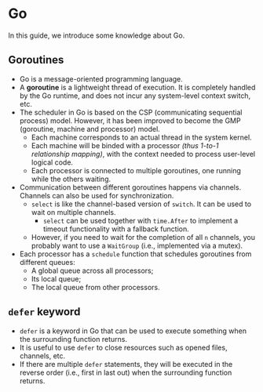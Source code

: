# Go

In this guide, we introduce some knowledge about Go.

## Goroutines

- Go is a message-oriented programming language.
- A **goroutine** is a lightweight thread of execution. It is completely handled by the Go runtime, and does not incur any system-level context switch, etc.
- The scheduler in Go is based on the CSP (communicating sequential process) model. However, it has been improved to become the GMP (goroutine, machine and processor) model.
    - Each machine corresponds to an actual thread in the system kernel.
    - Each machine will be binded with a processor _(thus 1-to-1 relationship mapping)_, with the context needed to process user-level logical code.
    - Each processor is connected to multiple goroutines, one running while the others waiting.
- Communication between different goroutines happens via channels. Channels can also be used for synchronization.
    - `select` is like the channel-based version of `switch`. It can be used to wait on multiple channels.
        - `select` can be used together with `time.After` to implement a timeout functionality with a fallback function.
    - However, if you need to wait for the completion of all `n` channels, you probably want to use a `WaitGroup` (i.e., implemented via a mutex).
- Each processor has a `schedule` function that schedules goroutines from different queues:
    - A global queue across all processors;
    - Its local queue;
    - The local queue from other processors.

## `defer` keyword

- `defer` is a keyword in Go that can be used to execute something when the surrounding function returns.
- It is useful to use `defer` to close resources such as opened files, channels, etc.
- If there are multiple `defer` statements, they will be executed in the reverse order (i.e., first in last out) when the surrounding function returns.
